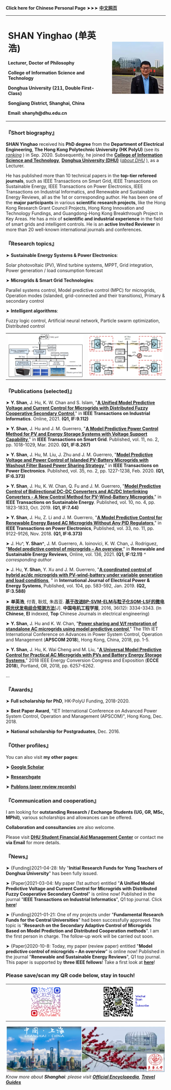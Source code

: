 **Click here for Chinese Personal Page** ➤➤➤ [**中文网页**](https://mp.weixin.qq.com/s/ZacUTnV-addyjpIHQCLutQ)

<table border="0">
  <tr>
    <td width="65%">
      <h1>SHAN Yinghao (单英浩)</h1>
      <p><b>Lecturer, Doctor of Philosophy</b></p>
      <p><b>College of Information Science and Technology</b></p>
      <p><b>Donghua University (211, Double First-Class)</b></p>
      <p><b>Songjiang District, Shanghai, China</b></p>
      <p><b>Email: shanyh@dhu.edu.cn</b></p>
    </td>
    <td width="35%">
      <img src="/me.jpg" width="100%"> 
    </td>
  </tr>
</table>

### **『Short biography』**

**SHAN Yinghao** received his **PhD degree** from the **Department of Electrical Engineering**, **The Hong Kong Polytechnic University (HK PolyU)** (see its [*ranking*](https://www.polyu.edu.hk/en/about-polyu/university-ranking/) ) in Sep. 2020. Subsequently, he joined the [**College of Information Science and Technology**](http://web.dhu.edu.cn/cist), [**Donghua University (DHU)**](http://english.dhu.edu.cn) ([*about DHU*](http://english.dhu.edu.cn/introduction/list.htm) ), as a Lecturer. 

He has published more than 10 technical papers in the **top-tier refereed journals**, such as IEEE Transactions on Smart Grid, IEEE Transactions on Sustainable Energy, IEEE Transactions on Power Electronics, IEEE Transactions on Industrial Informatics, and Renewable and Sustainable Energy Reviews, all as the 1st or corresponding author. He has been one of the **major participants** in various **scientific research projects**, like the Hong Kong Research Grant Council Projects, Hong Kong Innovation and Technology Fundings, and Guangdong-Hong Kong Breakthrough Project in Key Areas. He has a mix of **scientific and industrial experience** in the field of smart grids and intelligent controls. He is an **active Invited Reviewer** in more than 20 well-known international journals and conferences.

### **『Research topics』**

➤ **Sustainable Energy Systems & Power Electronics**: 

Solar photovoltaic (PV), Wind turbine systems, MPPT, Grid integration, Power generation / load consumption forecast

➤ **Microgrids & Smart Grid Technologies**: 

Parallel systems control, Model predictive control (MPC) for microgrids, Operation modes (islanded, grid-connected and their transitions), Primary & secondary control

➤ **Intelligent algorithms**: 

Fuzzy logic control, Artificial neural network, Particle swarm optimization, Distributed control

<table border="0">
  <tr>
    <td width="50%">
      <img src="/Microgrid.png" width="100%"> 
    </td>
    <td width="50%">
      <img src="/ParallelDGs.png" width="100%"> 
    </td>
  </tr>
</table>

### **『Publications (selected)』**

➤ **Y. Shan**, J. Hu, K. W. Chan and S. Islam, "[**A Unified Model Predictive Voltage and Current Control for Microgrids with Distributed Fuzzy Cooperative Secondary Control**](https://ieeexplore.ieee.org/document/9369108)," in **IEEE Transactions on Industrial Informatics**. Online, 2021. **(Q1, IF:9.112)**

➤ **Y. Shan**, J. Hu and J. M. Guerrero, "[**A Model Predictive Power Control Method for PV and Energy Storage Systems with Voltage Support Capability**](https://ieeexplore.ieee.org/document/8766341)," in **IEEE Transactions on Smart Grid**. Published, vol. 11, no. 2, pp. 1018-1029, Mar. 2020. **(Q1, IF:8.267)**

➤ **Y. Shan**, J. Hu, M. Liu, J. Zhu and J. M. Guerrero, "[**Model Predictive Voltage and Power Control of Islanded PV-Battery Microgrids with Washout Filter Based Power Sharing Strategy**](https://ieeexplore.ieee.org/document/8768012)," in **IEEE Transactions on Power Electronics**. Published, vol. 35, no. 2, pp. 1227-1238, Feb. 2020. **(Q1, IF:6.373)**

➤ **Y. Shan**, J. Hu, K. W. Chan, Q. Fu and J. M. Guerrero, "[**Model Predictive Control of Bidirectional DC-DC Converters and AC/DC Interlinking Converters - A New Control Method for PV-Wind-Battery Microgrids**](https://ieeexplore.ieee.org/document/8478371)," in **IEEE Transactions on Sustainable Energy**. Published, vol. 10, no. 4, pp. 1823-1833, Oct. 2019. **(Q1, IF:7.44)**

➤ **Y. Shan**, J. Hu, Z. Li and J. M. Guerrero, "[**A Model Predictive Control for Renewable Energy Based AC Microgrids Without Any PID Regulators**](https://ieeexplore.ieee.org/document/8329538)," in **IEEE Transactions on Power Electronics**, Published, vol. 33, no. 11, pp. 9122-9126, Nov. 2018. **(Q1, IF:6.373)**

➤ J. Hu^, **Y. Shan^**, J. M. Guerrero, A. Ioinovici, K. W. Chan, J. Rodriguez, "[**Model predictive control of microgrids – An overview**](https://www.sciencedirect.com/science/article/abs/pii/S1364032120307097)," in **Renewable and Sustainable Energy Reviews**, Online, vol. 136, 2021. **(Q1, IF:12.11)** *^ corresponding author*

➤ J. Hu, **Y. Shan**, Y. Xu and J. M. Guerrero, "[**A coordinated control of hybrid ac/dc microgrids with PV-wind-battery under variable generation and load conditions**](https://www.sciencedirect.com/science/article/abs/pii/S0142061518310676), " in **International Journal of Electrical Power & Energy Systems**, Published, vol. 104, pp. 583-592, Jan. 2019. **(Q2, IF:3.588)**

➤ **单英浩**, 付青, 耿炫, 朱昌亚. [**基于改进BP-SVM-ELM与粒子化SOM-LSF的微电网光伏发电组合预测方法**](https://kns.cnki.net/kcms/detail/detail.aspx?dbcode=CJFD&dbname=CJFDLAST2016&filename=ZGDC201612024&v=8%25mmd2BqyAWanNZni8pcqwdTmEy12cA55TTGvcSCGm2Osh3BcNG31xMe77SocMdQ4tEtG)[J]. **中国电机工程学报**, 2016, 36(12): 3334-3343. (In **Chinese**, **EI** indexed, **Top** Chinese Journals in electrical engineering)

➤ **Y. Shan**, J. Hu and K. W. Chan, "[**Power sharing and V/f restoration of standalone AC microgrids using model predictive control**](https://ieeexplore.ieee.org/document/9038069)," The 11th IET International Conference on Advances in Power System Control, Operation and Management (**APSCOM 2018**), Hong Kong, China, 2018, pp. 1-5.

➤ **Y. Shan**, J. Hu, K. Wai Cheng and M. Liu, "[**A Universal Model Predictive Control for Practical AC Microgrids with PVs and Battery Energy Storage Systems**](https://ieeexplore.ieee.org/document/8557588)," 2018 IEEE Energy Conversion Congress and Exposition (**ECCE 2018**), Portland, OR, 2018, pp. 6257-6262.

...

### **『Awards』**

➤ **Full scholarship for PhD**, HK-PolyU Funding, 2018-2020.

➤ **Best Paper Award**, "IET International Conference on Advanced Power System Control, Operation and Management (APSCOM)", Hong Kong, Dec. 2018.

➤ **National scholarship for Postgraduates**, Dec. 2016.

### **『Other profiles』**

You can also visit **my other pages**:

➤ [**Google Scholar**](https://scholar.google.com.hk/citations?user=LusDny4AAAAJ&hl=zh-CN&oi=ao)

➤ [**Researchgate**](https://www.researchgate.net/profile/Yinghao_Shan3)

➤ [**Publons (peer review records)**](https://publons.com/researcher/3014495/yinghao-shan)

### **『Communication and cooperation』**

I am looking for **outstanding Research / Exchange Students (UG, GR, MSc, MPhil)**, various scholarships and allowances can be offered. 

**Collaboration and consultancies** are also welcome.

Please visit [**DHU Student Financial Aid Management Center**](http://web.dhu.edu.cn/dhuzizhu) or contact me **via Email** for more details.

### **『News』**

➤ {Funding}2021-04-28: My "**Initial Research Funds for Yong Teachers of Donghua University**" has been fully issued.

➤ {Paper}2021-03-04: My paper (1st author) entitled "**A Unified Model Predictive Voltage and Current Control for Microgrids with Distributed Fuzzy Cooperative Secondary Control**" is online now! Published in the journal "**IEEE Transactions on Industrial Informatics**", Q1 top journal. Click [**here**](https://ieeexplore.ieee.org/document/9369108)!

➤ {Funding}2021-01-21: One of my projects under "**Fundamental Research Funds for the Central Universities**" had been successfully approved. The topic is "**Research on the Secondary Adaptive Control of Microgrids Based on Model Prediction and Distributed Cooperation methods**". I am the first person in charge. The follow-up work will be carried out soon.

➤ {Paper}2020-10-8: Today, my paper (review paper) entitled "**Model predictive control of microgrids – An overview**" is online now! Published in the journal "**Renewable and Sustainable Energy Reviews**", Q1 top journal. This paper is supported by **three IEEE fellows**! Take a first look at [**here**](https://www.sciencedirect.com/science/article/pii/S1364032120307097)!

### Please save/scan my QR code below, stay in touch! 
<table border="0">
  <tr>
    <td width="50%" align="center">
     <img src="/MyQRCode.png" width="40%"> 
    </td>
     <td width="50%" align="center">
     <img src="/MyQRCode2.jpg" width="65%"> 
    </td>
  </tr>
</table>

![China_Shanghai_DHU](/China_Shanghai_DHU.png)
*Know more about **Shanghai**: 
please visit [**Official Encyclopedia**](http://zhuanti.shanghai.gov.cn/newencyclopedia/en/Default3.aspx), [**Travel Guides**](https://hk.trip.com/travel-guide/shanghai-2/)*

